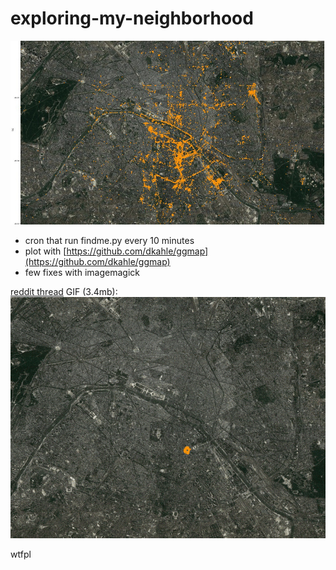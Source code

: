 # exploring-my-neighborhood

![./static.jpg](./static.jpg)


- cron that run findme.py every 10 minutes
- plot with [https://github.com/dkahle/ggmap](https://github.com/dkahle/ggmap)
- few fixes with imagemagick

[reddit thread](https://www.reddit.com/r/dataisbeautiful/comments/a8l2jv/oc_two_years_of_exploring_my_neighborhood_on_foot/)
GIF (3.4mb):
![./lossy.gif](./lossy.gif)

wtfpl


